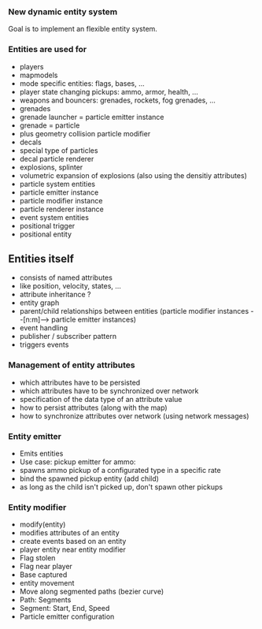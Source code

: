 ### New dynamic entity system

Goal is to implement an flexible entity system.

### Entities are used for

* players
* mapmodels
* mode specific entities: flags, bases, ...
* player state changing pickups: ammo, armor, health, ...
* weapons and bouncers: grenades, rockets, fog grenades, ...
 * grenades
  * grenade launcher = particle emitter instance
  * grenade = particle
  * plus geometry collision particle modifier
 * decals
  * special type of particles
  * decal particle renderer
 * explosions, splinter
  * volumetric expansion of explosions (also using the densitiy attributes)
* particle system entities
 * particle emitter instance
 * particle modifier instance
 * particle renderer instance
* event system entities
 * positional trigger
  * positional entity

## Entities itself

* consists of named attributes
 * like position, velocity, states, ...
* attribute inheritance ?
* entity graph
 * parent/child relationships between entities (particle modifier instances --[n:m]--> particle emitter instances)
* event handling
 * publisher / subscriber pattern
 * triggers events

### Management of entity attributes

* which attributes have to be persisted
* which attributes have to be synchronized over network
* specification of the data type of an attribute value
* how to persist attributes (along with the map)
* how to synchronize attributes over network (using network messages)

### Entity emitter

* Emits entities
* Use case: pickup emitter for ammo:
 * spawns ammo pickup of a configurated type in a specific rate
 * bind the spawned pickup entity (add child)
 * as long as the child isn't picked up, don't spawn other pickups

### Entity modifier

* modify(entity)
* modifies attributes of an entity
* create events based on an entity
 * player entity near entity modifier
 * Flag stolen
 * Flag near player
 * Base captured
* entity movement
 * Move along segmented paths (bezier curve)
  * Path: Segments
  * Segment: Start, End, Speed
* Particle emitter configuration
